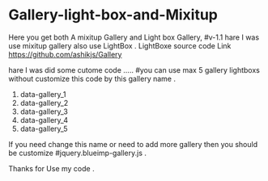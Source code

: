 # Gallery-light-box-and-Mixitup
Here you get both A mixitup Gallery and Light box Gallery,
#v-1.1
hare I was use mixitup gallery also use LightBox .
LightBoxe source code Link https://github.com/ashikjs/Gallery

hare I was did some cutome code .....
#you can use max 5 gallery lightboxs without customize this code by this gallery name .
1. data-gallery_1
2. data-gallery_2
3. data-gallery_3
4. data-gallery_4
5. data-gallery_5


If you need change this name or need to add more gallery then you should be customize #jquery.blueimp-gallery.js .

Thanks for Use my code .
